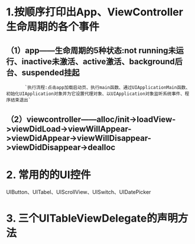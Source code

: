 # 1.按顺序打印出App、ViewController生命周期的各个事件
## （1）app——生命周期的5种状态:not running未运行、inactive未激活、active激活、background后台、suspended挂起
           `执行流程:点击app加载启动页、执行main函数、通过UIApplicationMain函数、初始化UIApplication对象并为它设置代理对象、以UIApplication对象监听系统事件、程序结束退出`
## （2）viewcontroller——alloc/init->loadView->viewDidLoad->viewWillAppear->viewDidAppear->viewWillDisappear->viewDidDisappear->dealloc
# 2. 常用的的UI控件
 UIButton、UITabel、UIScrollView、UISwitch、UIDatePicker
# 3. 三个UITableViewDelegate的声明方法

